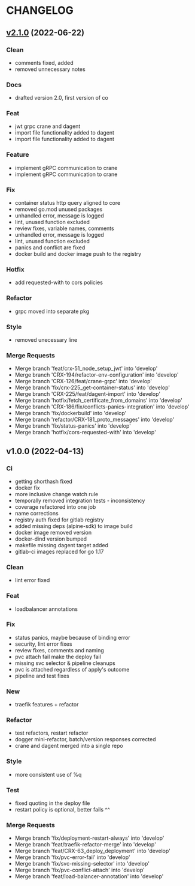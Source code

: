 # CHANGELOG


<a name="v2.1.0"></a>
## [v2.1.0](https://gitlab.com/dyrector_io/server-agent/compare/v1.0.0...v2.1.0) (2022-06-22)

### Clean

* comments fixed, added
* removed unnecessary notes

### Docs

* drafted version 2.0, first version of co

### Feat

* jwt grpc crane and dagent
* import file functionality added to dagent
* import file functionality added to dagent

### Feature

* implement gRPC communication to crane
* implement gRPC communication to crane

### Fix

* container status http query aligned to core
* removed go.mod unused packages
* unhandled error, message is logged
* lint, unused function excluded
* review fixes, variable names, comments
* unhandled error, message is logged
* lint, unused function excluded
* panics and conflict are fixed
* docker build and docker image push to the registry

### Hotfix

* add requested-with to cors policies

### Refactor

* grpc moved into separate pkg

### Style

* removed unecessary line

### Merge Requests

* Merge branch 'feat/crx-51_node_setup_jwt' into 'develop'
* Merge branch 'CRX-194/refactor-env-configuration' into 'develop'
* Merge branch 'CRX-126/feat/crane-grpc' into 'develop'
* Merge branch 'fix/crx-225_get-container-status' into 'develop'
* Merge branch 'CRX-225/feat/dagent-import' into 'develop'
* Merge branch 'hotfix/fetch_certificate_from_domains' into 'develop'
* Merge branch 'CRX-186/fix/conflicts-panics-integration' into 'develop'
* Merge branch 'fix/dockerbuild' into 'develop'
* Merge branch 'refactor/CRX-181_proto_messages' into 'develop'
* Merge branch 'fix/status-panics' into 'develop'
* Merge branch 'hotfix/cors-requested-with' into 'develop'


<a name="v1.0.0"></a>
## v1.0.0 (2022-04-13)

### Ci

* getting shorthash fixed
* docker fix
* more inclusive change watch rule
* temporally removed integration tests - inconsistency
* coverage refactored into one job
* name corrections
* registry auth fixed for gitlab registry
* added missing deps (alpine-sdk) to image build
* docker image removed version
* docker-dind version bumped
* makefile missing dagent target added
* gitlab-ci images replaced for go 1.17

### Clean

* lint error fixed

### Feat

* loadbalancer annotations

### Fix

* status panics, maybe because of binding error
* security, lint error fixes
* review fixes, comments and naming
* pvc attach fail make the deploy fail
* missing svc selector & pipeline cleanups
* pvc is attached regardless of apply's outcome
* pipeline and test fixes

### New

* traefik features + refactor

### Refactor

* test refactors, restart refactor
* dogger mini-refactor, batch/version responses corrected
* crane and dagent merged into a single repo

### Style

* more consistent use of %q

### Test

* fixed quoting in the deploy file
* restart policy is optional, better fails ^^

### Merge Requests

* Merge branch 'fix/deployment-restart-always' into 'develop'
* Merge branch 'feat/traefik-refactor-merge' into 'develop'
* Merge branch 'feat/CRX-63_deploy_deployment' into 'develop'
* Merge branch 'fix/pvc-error-fail' into 'develop'
* Merge branch 'fix/svc-missing-selector' into 'develop'
* Merge branch 'fix/pvc-conflict-attach' into 'develop'
* Merge branch 'feat/load-balancer-annotation' into 'develop'

